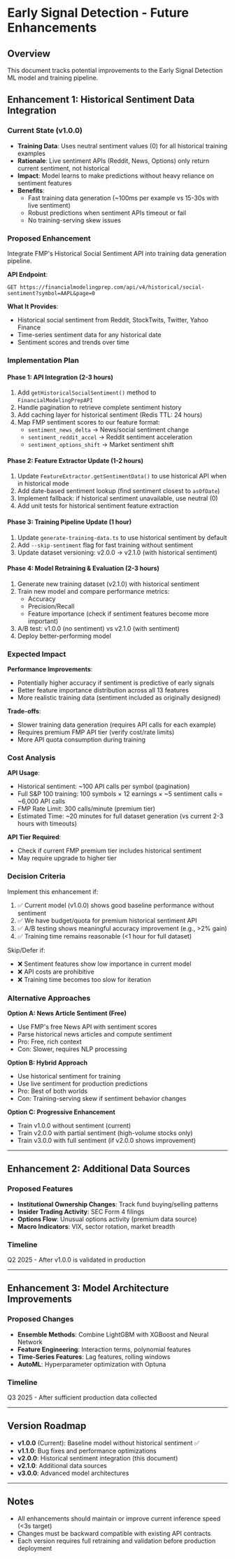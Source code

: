 # Early Signal Detection - Future Enhancements

## Overview
This document tracks potential improvements to the Early Signal Detection ML model and training pipeline.

## Enhancement 1: Historical Sentiment Data Integration

### Current State (v1.0.0)
- **Training Data**: Uses neutral sentiment values (0) for all historical training examples
- **Rationale**: Live sentiment APIs (Reddit, News, Options) only return current sentiment, not historical
- **Impact**: Model learns to make predictions without heavy reliance on sentiment features
- **Benefits**:
  - Fast training data generation (~100ms per example vs 15-30s with live sentiment)
  - Robust predictions when sentiment APIs timeout or fail
  - No training-serving skew issues

### Proposed Enhancement
Integrate FMP's Historical Social Sentiment API into training data generation pipeline.

**API Endpoint**:
```
GET https://financialmodelingprep.com/api/v4/historical/social-sentiment?symbol=AAPL&page=0
```

**What It Provides**:
- Historical social sentiment from Reddit, StockTwits, Twitter, Yahoo Finance
- Time-series sentiment data for any historical date
- Sentiment scores and trends over time

### Implementation Plan

#### Phase 1: API Integration (2-3 hours)
1. Add `getHistoricalSocialSentiment()` method to `FinancialModelingPrepAPI`
2. Handle pagination to retrieve complete sentiment history
3. Add caching layer for historical sentiment (Redis TTL: 24 hours)
4. Map FMP sentiment scores to our feature format:
   - `sentiment_news_delta` → News/social sentiment change
   - `sentiment_reddit_accel` → Reddit sentiment acceleration
   - `sentiment_options_shift` → Market sentiment shift

#### Phase 2: Feature Extractor Update (1-2 hours)
1. Update `FeatureExtractor.getSentimentData()` to use historical API when in historical mode
2. Add date-based sentiment lookup (find sentiment closest to `asOfDate`)
3. Implement fallback: if historical sentiment unavailable, use neutral (0)
4. Add unit tests for historical sentiment feature extraction

#### Phase 3: Training Pipeline Update (1 hour)
1. Update `generate-training-data.ts` to use historical sentiment by default
2. Add `--skip-sentiment` flag for fast training without sentiment
3. Update dataset versioning: v2.0.0 → v2.1.0 (with historical sentiment)

#### Phase 4: Model Retraining & Evaluation (2-3 hours)
1. Generate new training dataset (v2.1.0) with historical sentiment
2. Train new model and compare performance metrics:
   - Accuracy
   - Precision/Recall
   - Feature importance (check if sentiment features become more important)
3. A/B test: v1.0.0 (no sentiment) vs v2.1.0 (with sentiment)
4. Deploy better-performing model

### Expected Impact

**Performance Improvements**:
- Potentially higher accuracy if sentiment is predictive of early signals
- Better feature importance distribution across all 13 features
- More realistic training data (sentiment included as originally designed)

**Trade-offs**:
- Slower training data generation (requires API calls for each example)
- Requires premium FMP API tier (verify cost/rate limits)
- More API quota consumption during training

### Cost Analysis

**API Usage**:
- Historical sentiment: ~100 API calls per symbol (pagination)
- Full S&P 100 training: 100 symbols × 12 earnings × ~5 sentiment calls = ~6,000 API calls
- FMP Rate Limit: 300 calls/minute (premium tier)
- Estimated Time: ~20 minutes for full dataset generation (vs current 2-3 hours with timeouts)

**API Tier Required**:
- Check if current FMP premium tier includes historical sentiment
- May require upgrade to higher tier

### Decision Criteria

Implement this enhancement if:
1. ✅ Current model (v1.0.0) shows good baseline performance without sentiment
2. ✅ We have budget/quota for premium historical sentiment API
3. ✅ A/B testing shows meaningful accuracy improvement (e.g., >2% gain)
4. ✅ Training time remains reasonable (<1 hour for full dataset)

Skip/Defer if:
- ❌ Sentiment features show low importance in current model
- ❌ API costs are prohibitive
- ❌ Training time becomes too slow for iteration

### Alternative Approaches

**Option A: News Article Sentiment (Free)**
- Use FMP's free News API with sentiment scores
- Parse historical news articles and compute sentiment
- Pro: Free, rich context
- Con: Slower, requires NLP processing

**Option B: Hybrid Approach**
- Use historical sentiment for training
- Use live sentiment for production predictions
- Pro: Best of both worlds
- Con: Training-serving skew if sentiment behavior changes

**Option C: Progressive Enhancement**
- Train v1.0.0 without sentiment (current)
- Train v2.0.0 with partial sentiment (high-volume stocks only)
- Train v3.0.0 with full sentiment (if v2.0.0 shows improvement)

---

## Enhancement 2: Additional Data Sources

### Proposed Features
- **Institutional Ownership Changes**: Track fund buying/selling patterns
- **Insider Trading Activity**: SEC Form 4 filings
- **Options Flow**: Unusual options activity (premium data source)
- **Macro Indicators**: VIX, sector rotation, market breadth

### Timeline
Q2 2025 - After v1.0.0 is validated in production

---

## Enhancement 3: Model Architecture Improvements

### Proposed Changes
- **Ensemble Methods**: Combine LightGBM with XGBoost and Neural Network
- **Feature Engineering**: Interaction terms, polynomial features
- **Time-Series Features**: Lag features, rolling windows
- **AutoML**: Hyperparameter optimization with Optuna

### Timeline
Q3 2025 - After sufficient production data collected

---

## Version Roadmap

- **v1.0.0** (Current): Baseline model without historical sentiment ✅
- **v1.1.0**: Bug fixes and performance optimizations
- **v2.0.0**: Historical sentiment integration (this document)
- **v2.1.0**: Additional data sources
- **v3.0.0**: Advanced model architectures

---

## Notes
- All enhancements should maintain or improve current inference speed (<3s target)
- Changes must be backward compatible with existing API contracts
- Each version requires full retraining and validation before production deployment
